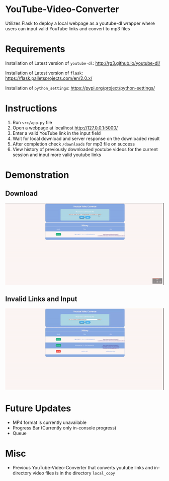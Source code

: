 # YouTube-Video-Converter
Utilizes Flask to deploy a local webpage as a youtube-dl wrapper where users can input valid YouTube links and convert to mp3 files

# Requirements
Installation of Latest version of `youtube-dl`:
http://rg3.github.io/youtube-dl/

Installation of Latest version of `flask`:
https://flask.palletsprojects.com/en/2.0.x/

Installation of `python_settings`:
https://pypi.org/project/python-settings/

# Instructions
1) Run `src/app.py` file
2) Open a webpage at localhost http://127.0.0.1:5000/
3) Enter a valid YouTube link in the input field
4) Wait for local download and server response on the downloaded result
5) After completion check `/downloads` for mp3 file on success
6) View history of previously downloaded youtube videos for the current session and input more valid youtube links

# Demonstration

## Download
<img src='static/gifs/download_demo.gif' title='Video Walkthrough' width='' alt='Video Walkthrough' />

## Invalid Links and Input
<img src='static/gifs/invalid_demo.gif' title='Video Walkthrough' width='' alt='Video Walkthrough' />

# Future Updates
- MP4 format is currently unavailable
- Progress Bar (Currently only in-console progress)
- Queue


# Misc
- Previous YouTube-Video-Converter that converts youtube links and in-directory video files is in the directory `local_copy`
